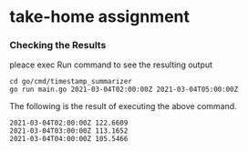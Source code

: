 # take-home assignment

### Checking the Results

pleace exec Run command to see the resulting output

```
cd go/cmd/timestamp_summarizer
go run main.go 2021-03-04T02:00:00Z 2021-03-04T05:00:00Z
```

The following is the result of executing the above command.

```
2021-03-04T02:00:00Z 122.6609
2021-03-04T03:00:00Z 113.1652
2021-03-04T04:00:00Z 105.5466
```
